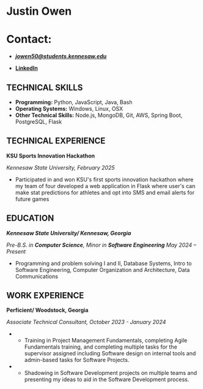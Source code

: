# Justin Owen

# Contact:
- _**jowen50@students.kennesaw.edu**_

- **[LinkedIn](https://www.linkedin.com/in/justin-owen1/)**

## TECHNICAL SKILLS

- **Programming:** Python, JavaScript, Java, Bash
- **Operating Systems:** Windows, Linux, OSX
- **Other Technical Skills:** Node.js, MongoDB, Git, AWS, Spring Boot, PostgreSQL, Flask

## TECHNICAL EXPERIENCE

**KSU Sports Innovation Hackathon**

_Kennesaw State University, February 2025_

- Participated in and won KSU's first sports innovation hackathon where my team of four developed a web application in Flask where user's can make stat predictions for athletes and opt into SMS and email alerts for future games

## EDUCATION

_**Kennesaw State University/ Kennesaw, Georgia**_

_Pre-B.S. in **Computer Science**, Minor in **Software Engineering** May 2024 – Present_

- Programming and problem solving I and II, Database Systems, Intro to Software Engineering, Computer Organization and Architecture, Data Communications

## WORK EXPERIENCE

**Perficient/ Woodstock, Georgia**

_Associate Technical Consultant, October 2023 - January 2024_

- - Training in Project Management Fundamentals, completing Agile Fundamentals training, and completing multiple tasks for the supervisor assigned including Software design on internal tools and admin-based tasks for Software Projects.
- - Shadowing in Software Development projects on multiple teams and presenting my ideas to aid in the Software Development process.
